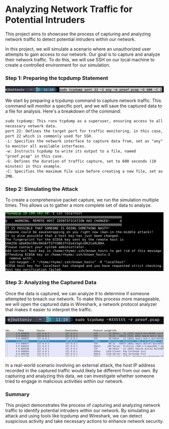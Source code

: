 # Analyzing Network Traffic for Potential Intruders

This project aims to showcase the process of capturing and analyzing network traffic to detect potential intruders within our network. 

In this project, we will simulate a scenario where an unauthorized user attempts to gain access to our network. Our goal is to capture and analyze their network traffic. To do this, we will use SSH on our local machine to create a controlled environment for our simulation.


### Step 1: Preparing the tcpdump Statement

![prepstatement](https://github.com/wjbuttoniv/tcpdump/blob/main/tcpdump/Pasted%20image%2020231101111942.png?raw=true)

We start by preparing a tcpdump command to capture network traffic. This command will monitor a specific port, and we will save the captured data to a file for analysis. Here's a breakdown of the command:

    sudo tcpdump: This runs tcpdump as a superuser, ensuring access to all necessary network data.
    port 22: Defines the target port for traffic monitoring, in this case, port 22 which is commonly used for SSH.
    -i: Specifies the network interface to capture data from, set as "any" to monitor all available interfaces.
    -w: Instructs tcpdump to write its output to a file, named "proof.pcap" in this case.
    -G: Defines the duration of traffic capture, set to 600 seconds (10 minutes) in this example.
    -C: Specifies the maximum file size before creating a new file, set as 2MB.

### Step 2: Simulating the Attack

To create a comprehensive packet capture, we run the simulation multiple times. This allows us to gather a more complete set of data to analyze.

![thebackdoor](https://github.com/wjbuttoniv/tcpdump/blob/main/tcpdump/Pasted%20image%2020231101112331.png?raw=true)

### Step 3: Analyzing the Captured Data

Once the data is captured, we can analyze it to determine if someone attempted to breach our network. To make this process more manageable, we will open the captured data in Wireshark, a network protocol analyzer that makes it easier to interpret the traffic.

![tcpdumpread](https://github.com/wjbuttoniv/tcpdump/blob/main/tcpdump/Pasted%20image%2020231101112549.png?raw=true)

![wireshark](https://github.com/wjbuttoniv/tcpdump/blob/main/tcpdump/Pasted%20image%2020231101112855.png?raw=true)

In a real-world scenario involving an external attack, the host IP address recorded in the captured traffic would likely be different from our own. By capturing and analyzing this data, we can investigate whether someone tried to engage in malicious activities within our network.

### Summary

This project demonstrates the process of capturing and analyzing network traffic to identify potential intruders within our network. By simulating an attack and using tools like tcpdump and Wireshark, we can detect suspicious activity and take necessary actions to enhance network security.
